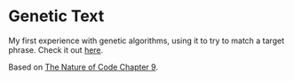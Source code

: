 # Genetic Text
My first experience with genetic algorithms, using it to try to match a target phrase. Check it out [here](https://anonymouseyy.github.io/genetic-text/).

Based on [The Nature of Code Chapter 9](https://natureofcode.com/genetic-algorithms/#example-91-genetic-algorithm-for-evolving-shakespeare).
